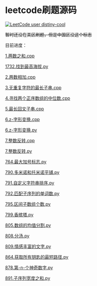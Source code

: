 # leetcode刷题源码
[![LeetCode user distiny-cool](https://img.shields.io/badge/dynamic/json?style=for-the-badge&labelColor=black&color=%23ffa116&label=Solved&query=solvedOverTotal&url=https%3A%2F%2Fleetcode-badge.vercel.app%2Fapi%2Fusers%2Fdistiny-cool&logo=leetcode&logoColor=yellow)](https://leetcode.com/distiny-cool/) 

~~暂时还没在美区刷题，但是中国区没这个标志~~

目前进度：

[1.两数之和.cpp](1.两数之和.cpp)

[1732.找到最高海拔.py](1732.找到最高海拔.py)

[2.两数相加.cpp](2.两数相加.cpp)

[3.无重复字符的最长子串.cpp](3.无重复字符的最长子串.cpp)

[4.寻找两个正序数组的中位数.cpp](4.寻找两个正序数组的中位数.cpp)

[5.最长回文子串.cpp](5.最长回文子串.cpp)

[6.z-字形变换.cpp](6.z-字形变换.cpp)

[6.z-字形变换.py](6.z-字形变换.py)

[7.整数反转.cpp](7.整数反转.cpp)

[7.整数反转.py](7.整数反转.py)

[764.最大加号标志.py](764.最大加号标志.py)

[790.多米诺和托米诺平铺.py](790.多米诺和托米诺平铺.py)

[791.自定义字符串排序.py](791.自定义字符串排序.py)

[792.匹配子序列的单词数.py](792.匹配子序列的单词数.py)

[795.区间子数组个数.py](795.区间子数组个数.py)

[799.香槟塔.py](799.香槟塔.py)

[805.数组的均值分割.py](805.数组的均值分割.py)

[808.分汤.py](808.分汤.py)

[809.情感丰富的文字.py](809.情感丰富的文字.py)

[864.获取所有钥匙的最短路径.py](864.获取所有钥匙的最短路径.py)

[878.第-n-个神奇数字.py](878.第-n-个神奇数字.py)

[891.子序列宽度之和.py](891.子序列宽度之和.py)

